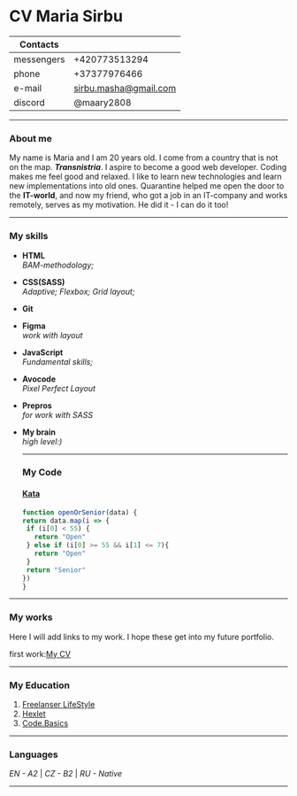 # CV Maria Sirbu

Contacts  |       |
---|---|
messengers | +420773513294
phone | +37377976466
e-mail | sirbu.masha@gmail.com
discord | @maary2808

--- 

### About me

My name is Maria and I am 20 years old. I come from a country that is not on the map. ***Transnistria***. I aspire to become a good web developer. Coding makes me feel good and relaxed. I like to learn new technologies and learn new implementations into old ones.
Quarantine helped me open the door to the __IT-world__, and now my friend, who got a job in an IT-company and works remotely, serves as my motivation. He did it - I can do it too!

---

### My skills
- __HTML__ <br/>
   *BAM-methodology;*  
- __CSS(SASS)__<br/>
   *Adaptive; Flexbox; Grid layout;*
- __Git__<br/>
- __Figma__<br/>
   *work with layout*
- __JavaScript__<br/>
   *Fundamental skills;*
- __Avocode__<br/>
   *Pixel Perfect Layout*
- __Prepros__<br/>
   *for work with SASS*
- __My brain__<br/>
   *high level:)*
  
  ---
  
   ### My Code
   #### [Kata](https://www.codewars.com/kata/5502c9e7b3216ec63c0001aa)
   ```js 
   function openOrSenior(data) {
   return data.map(i => {
    if (i[0] < 55) {
      return "Open"
    } else if (i[0] >= 55 && i[1] <= 7){
      return "Open"
    }
    return "Senior"
  })
  }
  ```
---

### My works

Here I will add links to my work. I hope these get into my future portfolio.

first work:[My CV]()

---

### My Education

1. [Freelanser LifeStyle](https://www.youtube.com/c/FreelancerLifeStyle)
2. [Hexlet](https://ru.hexlet.io/my)
3. [Code.Basics](https://ru.code-basics.com/languages/javascript/lessons/logical-operators#editor)

---

### Languages

*EN - A2* | *CZ - B2* | *RU - Native*

---
